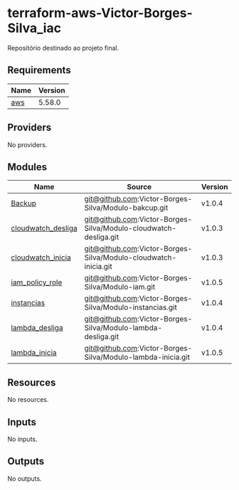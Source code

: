 # terraform-aws-Victor-Borges-Silva_iac
Repositório destinado ao projeto final. 

<!-- BEGIN_TF_DOCS -->
## Requirements

| Name | Version |
|------|---------|
| <a name="requirement_aws"></a> [aws](#requirement\_aws) | 5.58.0 |

## Providers

No providers.

## Modules

| Name | Source | Version |
|------|--------|---------|
| <a name="module_Backup"></a> [Backup](#module\_Backup) | git@github.com:Victor-Borges-Silva/Modulo-bakcup.git | v1.0.4 |
| <a name="module_cloudwatch_desliga"></a> [cloudwatch\_desliga](#module\_cloudwatch\_desliga) | git@github.com:Victor-Borges-Silva/Modulo-cloudwatch-desliga.git | v1.0.3 |
| <a name="module_cloudwatch_inicia"></a> [cloudwatch\_inicia](#module\_cloudwatch\_inicia) | git@github.com:Victor-Borges-Silva/Modulo-cloudwatch-inicia.git | v1.0.3 |
| <a name="module_iam_policy_role"></a> [iam\_policy\_role](#module\_iam\_policy\_role) | git@github.com:Victor-Borges-Silva/Modulo-iam.git | v1.0.5 |
| <a name="module_instancias"></a> [instancias](#module\_instancias) | git@github.com:Victor-Borges-Silva/Modulo-instancias.git | v1.0.4 |
| <a name="module_lambda_desliga"></a> [lambda\_desliga](#module\_lambda\_desliga) | git@github.com:Victor-Borges-Silva/Modulo-lambda-desliga.git | v1.0.4 |
| <a name="module_lambda_inicia"></a> [lambda\_inicia](#module\_lambda\_inicia) | git@github.com:Victor-Borges-Silva/Modulo-lambda-inicia.git | v1.0.5 |

## Resources

No resources.

## Inputs

No inputs.

## Outputs

No outputs.
<!-- END_TF_DOCS -->